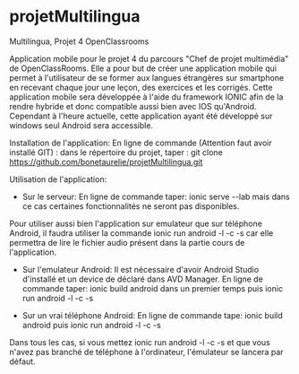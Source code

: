 # projetMultilingua

Multilingua, Projet 4 OpenClassrooms

Application mobile pour le projet 4 du parcours "Chef de projet multimédia" de OpenClassRooms.
Elle a pour but de créer une application mobile qui permet à l'utilisateur de se former aux langues étrangères sur smartphone en recevant chaque jour une leçon, des exercices et les corrigés.
Cette application mobile sera développée à l'aide du framework IONIC afin de la rendre hybride et donc compatible aussi bien avec IOS qu'Android.
Cependant à l'heure actuelle, cette application ayant été développé sur windows seul Android sera accessible.

Installation de l'application:
En ligne de commande (Attention faut avoir installé GIT) : dans le répertoire du projet, taper : git clone https://github.com/bonetaurelie/projetMultilingua.git

Utilisation de l'application:
- Sur le serveur:
En ligne de commande taper: ionic serve --lab mais dans ce cas certaines fonctionnalités ne seront pas disponibles.

Pour utiliser aussi bien l'application sur emulateur que sur téléphone Android, il faudra utiliser la commande ionic run android -l -c -s car elle permettra de lire le fichier audio présent dans la partie cours de l'application.

- Sur l'emulateur Android:
Il est nécessaire d'avoir Android Studio d'installé et un device de déclaré dans AVD Manager.
En ligne de commande taper: ionic build android dans un premier temps puis  ionic run android -l -c -s

- Sur un vrai téléphone Android:
En ligne de commande tape: ionic build android puis ionic run android -l -c -s

Dans tous les cas, si vous mettez ionic run android -l -c -s et que vous n'avez pas branché de téléphone à l'ordinateur, l'émulateur se lancera par défaut.

